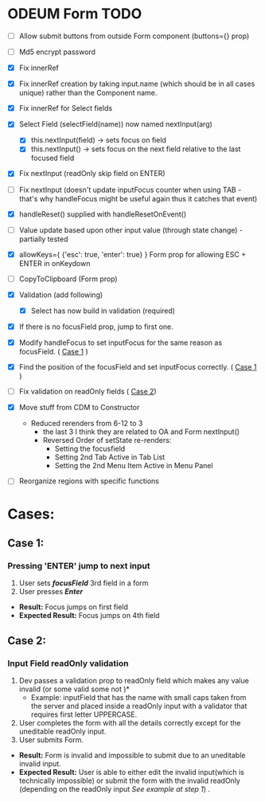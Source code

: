 # ODEUM Form TODO

- [ ] Allow submit buttons from outside Form component (buttons={} prop) 
- [ ] Md5 encrypt password 
- [x] Fix innerRef <!--or resolve with querySelectorAll + Fix focusField(name) -->
- [x] Fix innerRef creation by taking input.name (which should be in all cases unique) rather than the Component name.
- [x] Fix innerRef for Select fields
- [x] Select Field (selectField(name))  now named nextInput(arg)
	- [x] this.nextInput(field) -> sets focus on field
	- [x] this.nextInput() -> sets focus on the next field relative to the last focused field
- [x] Fix nextInput (readOnly skip field on ENTER)
- [ ] Fix nextInput (doesn't update inputFocus counter when using TAB - that's why handleFocus might be useful again thus it catches that event)
- [x] handleReset() supplied with handleResetOnEvent()
- [ ] Value update based upon other input value (through state change) - partially tested


- [x] allowKeys={ {'esc': true, 'enter': true} } Form prop for allowing ESC + ENTER in onKeydown
- [ ] CopyToClipboard (Form prop)
		<!-- why would a user need to copy to clipboard the form values? 
		To remember something you enter into a form and save it elsewhere-->
- [x] Validation (add following)
	- [x] Select has now build in validation (required)

- [x] If there is no focusField prop, jump to first one.
- [x] Modify handleFocus to set inputFocus for the same reason as focusField. ( [Case 1](#case-1) )
- [x] Find the position of the focusField and set inputFocus correctly. ( [Case 1](#case-1) )

- [ ] Fix validation on readOnly fields ( [Case 2](#case-2))
		<!-- why do we need validation on an input that basically can't be edited ? 
		If dev/user passes validation to a readonly field -->
- [x] Move stuff from CDM to Constructor 
	- Reduced rerenders from 6-12 to 3 
		- the last 3 I think they are related to OA and Form nextInput()
		- Reversed Order of setState re-renders: 
			- Setting the focusfield
			- Setting 2nd Tab Active in Tab List 
			- Setting the 2nd Menu Item Active in Menu Panel
 
- [ ] Reorganize regions with specific functions
# Cases: 
## Case 1: 
### Pressing 'ENTER' jump to next input 

1. User sets _**focusField**_ 3rd field in a form
2. User presses _**Enter**_

-  **Result:** Focus jumps on first field
- **Expected Result:** Focus jumps on 4th field



## Case 2:
### Input Field readOnly validation

1. Dev passes a validation prop to readOnly field which makes any value invalid (or some valid some not )*
	* Example: inputField that has the name with small caps taken from the server and placed inside a readOnly input with a validator that requires first letter UPPERCASE.
2. User completes the form with all the details correctly except for the uneditable readOnly input.
3. User submits Form.

- **Result:** Form is invalid and impossible to submit due to an uneditable invalid input.
- **Expected Result:** User is able to either edit the invalid input(which is technically impossible) or submit the form with the invalid readOnly (depending on the readOnly input _See example at step 1_) .

